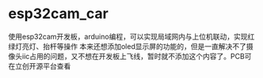 # esp32cam_car
使用esp32cam开发板，arduino编程，可以实现局域网内与上位机联动，实现红绿灯亮灯、抬杆等操作
本来还想添加oled显示屏的功能的，但是一直解决不了摄像头iic占用的问题，又不想在开发板上飞线，暂时就不添加这个内容了。PCB可在立创开源平台查看
